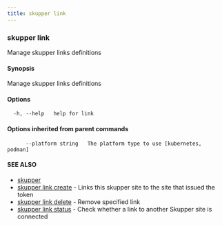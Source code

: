 ```yaml
---
title: skupper link
---
```

### skupper link

Manage skupper links definitions

#### Synopsis

Manage skupper links definitions

#### Options

```
  -h, --help   help for link
```

#### Options inherited from parent commands

```
      --platform string   The platform type to use [kubernetes, podman]
```

#### SEE ALSO

* [skupper](index.html) 
* [skupper link create](skupper_link_create.html)	 - Links this skupper site to the site that issued the token
* [skupper link delete](skupper_link_delete.html)	 - Remove specified link
* [skupper link status](skupper_link_status.html)	 - Check whether a link to another Skupper site is connected

<!-- ###### Auto generated by spf13/cobra on 1-Feb-2024
 -->